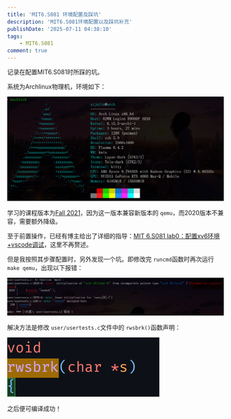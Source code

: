 ```yaml
---
title: 'MIT6.S081 环境配置及踩坑'
description: 'MIT6.S081环境配置以及踩坑补充'
publishDate: '2025-07-11 04:38:10'
tags:
    - MIT6.S081
comment: true
---
```




记录在配置MIT6.S081时所踩的坑。


系统为Archlinux物理机，环境如下：

![](./pictures/1.png)

学习的课程版本为[Fall 2021](https://pdos.csail.mit.edu/6.828/2021/schedule.html)，因为这一版本兼容新版本的 `qemu`，而2020版本不兼容，需要额外降级。



至于前置操作，已经有博主给出了详细的指导：[MIT 6.S081 lab0：配置xv6环境+vscode调试](https://acmicpc.top/2024/02/08/MIT-6.S081-lab0-%E9%85%8D%E7%8E%AF%E5%A2%83/#%E9%85%8D%E7%BD%AEVScode%E5%92%8Cclangd)，这里不再赘述。

但是我按照其步骤配置时，另外发现一个坑。即修改完 `runcmd`函数时再次运行 `make qemu`，出现以下报错：

![](./pictures/5.png)



解决方法是修改 `user/usertests.c`文件中的 `rwsbrk()`函数声明：

![](./pictures/6.png)

之后便可编译成功！
